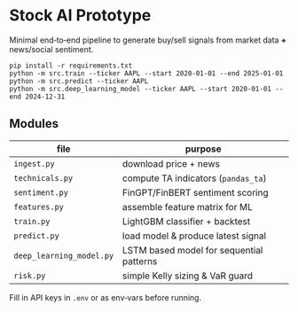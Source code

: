# Stock AI Prototype

Minimal end‑to‑end pipeline to generate buy/sell signals from
market data **+** news/social sentiment.

```
pip install -r requirements.txt
python -m src.train --ticker AAPL --start 2020-01-01 --end 2025-01-01
python -m src.predict --ticker AAPL
python -m src.deep_learning_model --ticker AAPL --start 2020-01-01 --end 2024-12-31
```

## Modules
| file | purpose |
|------|---------|
| `ingest.py` | download price + news |
| `technicals.py` | compute TA indicators (`pandas_ta`) |
| `sentiment.py` | FinGPT/FinBERT sentiment scoring |
| `features.py` | assemble feature matrix for ML |
| `train.py` | LightGBM classifier + backtest |
| `predict.py` | load model & produce latest signal |
| `deep_learning_model.py` | LSTM based model for sequential patterns |
| `risk.py` | simple Kelly sizing & VaR guard |

Fill in API keys in `.env` or as env‑vars before running.